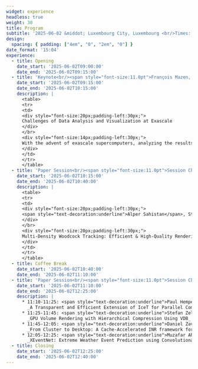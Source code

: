 ```yaml
---
widget: experience
headless: true
weight: 30
title: Program
subtitle: '2025-06-02 &middot; Luxembourg City, Luxembourg <br/>Times: CEST'
design:
  spacing: { padding: ["4em", "0", "2em", "0"] }
date_format: '15:04'
experience:
  - title: Opening
    date_start: '2025-06-02T09:00:00'
    date_end: '2025-06-02T09:15:00'
  - title: 'Keynote<br/><span style="font-size:11.0pt">François Mazen, Kitware Europe</span>'
    date_start: '2025-06-02T09:15:00'
    date_end: '2025-06-02T10:15:00'
    description: |
      <table>
      <tr>
      <td>
      <div style="font-size:20px;padding-left:30px;">
      Challenges of Data Analysis and Visualization at Exascale
      </div>
      </br>
      <div style="font-size:14px;padding-left:30px;">
      With the advent of exascale supercomputers, analyzing the results of numerical simulations has brought new visualization challenges, whether in terms of data size, hybrid hardware architectures, ray tracing rendering libraries, or progressive analysis. This presentation will take stock of these new scientific visualization challenges in the exascale era where GPU computing becomes the state of the art. We will analyse the current possible responses to these challenges (Viskores, ANARI, WebGPU, in situ GPU memory resident workflows...), and Kitware's vision in this field.
      </div>
      </td>
      </tr>
      </table>
  - title: 'Paper Session<br/><span style="font-size:11.0pt">Session Chair: TBD</span>'
    date_start: '2025-06-02T10:15:00'
    date_end: '2025-06-02T10:40:00'
    description: |
      <table>
      <tr>
      <td>
      <div style="font-size:20px;padding-left:30px;">
      <span style="text-decoration:underline">Alper Sahistan</span>, Stefan Zellmann, Nate Morrical, Valerio Pascucci, Ingo Wald:  
      </div>
      </br>
      <div style="font-size:20px;padding-left:30px;">
      Multi-Density Woodcock Tracking: Efficient & High-Quality Rendering for Multi-Channel Volumes
      </div>
      </td>
      </tr>
      </table>
  - title: Coffee Break
    date_start: '2025-06-02T10:40:00'
    date_end: '2025-06-02T11:10:00'
  - title: 'Paper Session<br/><span style="font-size:11.0pt">Session Chair: TBD</span>'
    date_start: '2025-06-02T11:10:00'
    date_end: '2025-06-02T12:25:00'
    description: |
      * 11:10-11:25: <span style="text-decoration:underline">Paul Hempel</span>, Aryaman Gupta, Ivo F. Sbalzarini, Stefan Gumhold:<br/>
        _A Transparent and Efficient Extension of IceT for Parallel Compositing on Non-Convex Volume Domain Decompositions_
      * 11:25-11:45: <span style="text-decoration:underline">Stefan Zellmann</span>, Milan Jaroš, Jefferson Amstutz, Ingo Wald:<br/>
        _GPU Volume Rendering with Hierarchical Compression Using VDB_
      * 11:45-12:05: <span style="text-decoration:underline">Daniel Zavorotny</span>, Qi Wu, David Bauer, Kwan-Liu Ma:<br/>
        _From Cluster to Desktop: A Cache-Accelerated INR framework for Interactive Visualization of Tera-Scale Data_
      * 12:05-12:25: <span style="text-decoration:underline">Muzafar Ahmad Wani</span>, Preeti Malakar:<br/>
        _XEventNet: Extreme Weather Event Prediction using Convolutional Neural Networks and In Situ Visualization_
  - title: Closing
    date_start: '2025-06-02T12:25:00'
    date_end: '2025-06-02T12:40:00'
---
```


